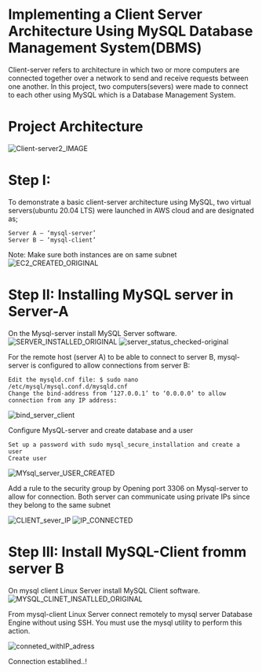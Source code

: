 # Implementing a Client Server Architecture Using MySQL Database Management System(DBMS)

Client-server refers to architecture in which two or more computers are connected together over a network to send and receive requests between one another. In this project, two computers(severs) were made to connect to each other using MySQL which is a Database Management System. 

# Project Architecture
![Client-server2_IMAGE](https://user-images.githubusercontent.com/122198373/211237432-e6565178-9aad-4702-99db-02a0cc26aaed.png)


# Step I:
To demonstrate a basic client-server architecture using MySQL, two virtual servers(ubuntu 20.04 LTS) were launched in AWS cloud and are designated as;

    Server A – ‘mysql-server’
    Server B – ‘mysql-client’
Note: Make sure both instances are on same subnet
![EC2_CREATED_ORIGINAL](https://user-images.githubusercontent.com/122198373/211241415-b798cc99-3841-4c2f-82f8-04b64a718beb.png)

 
# Step II: Installing MySQL server in Server-A
On the Mysql-server  install MySQL Server software. 
![SERVER_INSTALLED_ORIGINAL](https://user-images.githubusercontent.com/122198373/211242412-f3148b34-5001-4f5b-8649-f2417fcadd85.png)
![server_status_checked-original](https://user-images.githubusercontent.com/122198373/211242789-45dfe6c1-d9a5-434b-b161-488d4707ca58.png)


For the remote host (server A) to be able to connect to server B, mysql-server is configured to allow connections from server B:

    Edit the mysqld.cnf file: $ sudo nano /etc/mysql/mysql.conf.d/mysqld.cnf
    Change the bind-address from ‘127.0.0.1’ to ‘0.0.0.0’ to allow connection from any IP address: 
    
  ![bind_server_client](https://user-images.githubusercontent.com/122198373/211243901-bfea8a3f-2757-403a-8689-37245003955a.png)  

Configure MysQL-server and create database and a user

    Set up a password with sudo mysql_secure_installation and create a user
    Create user

![MYsql_server_USER_CREATED](https://user-images.githubusercontent.com/122198373/211245174-070da34b-030a-4401-854f-e6c972f321fc.png)

Add a rule to the security group by Opening port 3306 on Mysql-server to allow for connection. Both server can communicate using private IPs since they belong to the same subnet 

![CLIENT_sever_IP](https://user-images.githubusercontent.com/122198373/211246464-86b0b227-2f84-44f4-9916-f3e0c29df99f.png)
![IP_CONNECTED](https://user-images.githubusercontent.com/122198373/211246485-54d5acef-0de5-4d2c-b324-b07bb0869984.png)




# Step III: Install MySQL-Client fromm server B
On mysql client Linux Server install MySQL Client software. 
![MYSQL_CLINET_INSATLLED_ORIGINAL](https://user-images.githubusercontent.com/122198373/211243301-4ee1ea97-0856-40e8-ad95-713e489f00ac.png)


From mysql-client Linux Server connect remotely to mysql server Database Engine without using SSH. You must use the mysql utility to perform this action. 

![conneted_withIP_adress](https://user-images.githubusercontent.com/122198373/211247028-41e53a35-5029-479b-bd54-4e284de0290b.png)

Connection establihed..!
